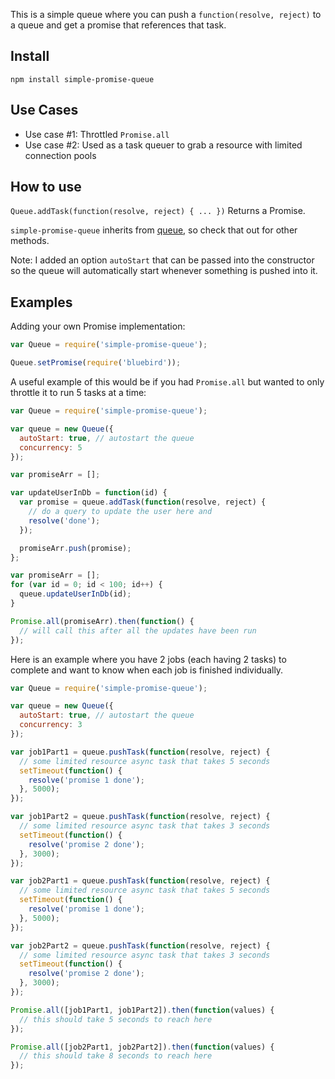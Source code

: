 This is a simple queue where you can push a `function(resolve, reject)` to a queue and
get a promise that references that task.

## Install
`npm install simple-promise-queue`

## Use Cases
* Use case #1: Throttled `Promise.all`
* Use case #2: Used as a task queuer to grab a resource with limited connection pools

## How to use

`Queue.addTask(function(resolve, reject) { ... })` Returns a Promise.

`simple-promise-queue` inherits from [queue](https://github.com/jessetane/queue), so check that out for other methods.

Note: I added an option `autoStart` that can be passed into the constructor so the queue
will automatically start whenever something is pushed into it.

## Examples

Adding your own Promise implementation:
```js
var Queue = require('simple-promise-queue');

Queue.setPromise(require('bluebird'));
```
A useful example of this would be if you had `Promise.all` but wanted to only throttle
it to run 5 tasks at a time:

```js
var Queue = require('simple-promise-queue');

var queue = new Queue({
  autoStart: true, // autostart the queue
  concurrency: 5
});

var promiseArr = [];

var updateUserInDb = function(id) {
  var promise = queue.addTask(function(resolve, reject) {
    // do a query to update the user here and
    resolve('done');
  });

  promiseArr.push(promise);
};

var promiseArr = [];
for (var id = 0; id < 100; id++) {
  queue.updateUserInDb(id);
}

Promise.all(promiseArr).then(function() {
  // will call this after all the updates have been run
});

```

Here is an example where you have 2 jobs (each having 2 tasks) to complete and
want to know when each job is finished individually.
```js
var Queue = require('simple-promise-queue');

var queue = new Queue({
  autoStart: true, // autostart the queue
  concurrency: 3
});

var job1Part1 = queue.pushTask(function(resolve, reject) {
  // some limited resource async task that takes 5 seconds
  setTimeout(function() {
    resolve('promise 1 done');
  }, 5000);
});

var job1Part2 = queue.pushTask(function(resolve, reject) {
  // some limited resource async task that takes 3 seconds
  setTimeout(function() {
    resolve('promise 2 done');
  }, 3000);
});

var job2Part1 = queue.pushTask(function(resolve, reject) {
  // some limited resource async task that takes 5 seconds
  setTimeout(function() {
    resolve('promise 1 done');
  }, 5000);
});

var job2Part2 = queue.pushTask(function(resolve, reject) {
  // some limited resource async task that takes 3 seconds
  setTimeout(function() {
    resolve('promise 2 done');
  }, 3000);
});

Promise.all([job1Part1, job1Part2]).then(function(values) {
  // this should take 5 seconds to reach here
});

Promise.all([job2Part1, job2Part2]).then(function(values) {
  // this should take 8 seconds to reach here
});
```
